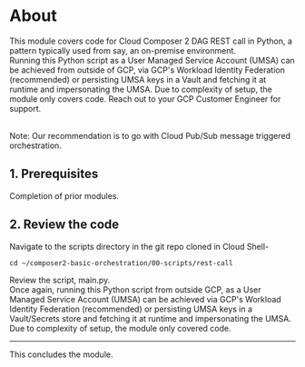 # About

This module covers code for Cloud Composer 2 DAG REST call in Python, a pattern typically used from say, an on-premise environment. <br>
Running this Python script as a User Managed Service Account (UMSA) can be achieved from outside of GCP, via GCP's Workload Identity Federation (recommended) or persisting UMSA keys in a Vault and fetching it at runtime and impersonating the UMSA. Due to complexity of setup, the module only covers code. Reach out to your GCP Customer Engineer for support. 

<br>
Note: Our recommendation is to go with Cloud Pub/Sub message triggered orchestration.  

## 1. Prerequisites

Completion of prior modules.

## 2. Review the code 

Navigate to the scripts directory in the git repo cloned in Cloud Shell-
```
cd ~/composer2-basic-orchestration/00-scripts/rest-call
```
Review the script, main.py. <br>
Once again, running this Python script from outside GCP, as a User Managed Service Account (UMSA) can be achieved via GCP's Workload Identity Federation (recommended) or persisting UMSA keys in a Vault/Secrets store and fetching it at runtime and impersonating the UMSA. Due to complexity of setup, the module only covered code. 


<hr>
This concludes the module.
